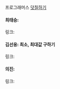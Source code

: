 프로그래머스 [덧칠하기](https://school.programmers.co.kr/learn/courses/30/lessons/161989)<br>

#### 최태승: 
링크: 

#### 김선웅: 최소, 최대값 구하기
링크: 

#### 의진: 
링크: 
